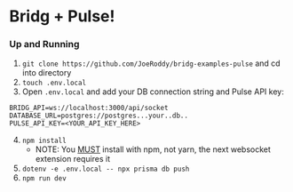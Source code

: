 # Bridg + Pulse!

### Up and Running

1. `git clone https://github.com/JoeRoddy/bridg-examples-pulse` and cd into directory
2. `touch .env.local`
3. Open `.env.local` and add your DB connection string and Pulse API key:

```
BRIDG_API=ws://localhost:3000/api/socket
DATABASE_URL=postgres://postgres...your..db..
PULSE_API_KEY=<YOUR_API_KEY_HERE>
```

4. `npm install`
   - NOTE: You <u>MUST</u> install with npm, not yarn, the next websocket extension requires it
5. `dotenv -e .env.local -- npx prisma db push`
6. `npm run dev`
